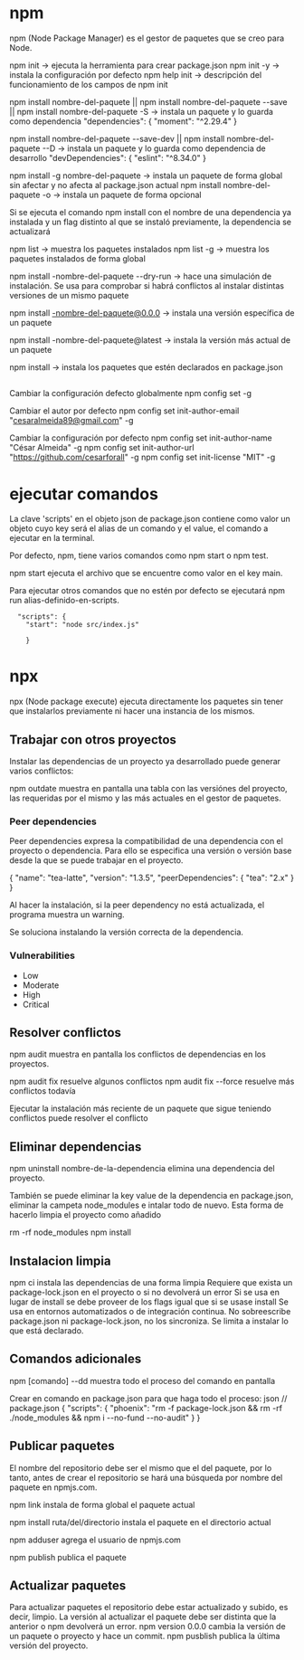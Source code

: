 # npm

npm (Node Package Manager) es el gestor de paquetes que se creo para Node.

npm init -> ejecuta la herramienta para crear package.json
npm init -y -> instala la configuración por defecto
npm help init -> descripción del funcionamiento de los campos de npm init

npm install nombre-del-paquete || npm install nombre-del-paquete --save || npm install nombre-del-paquete -S -> instala un paquete y lo guarda como dependencia
"dependencies": {
"moment": "^2.29.4"
}

npm install nombre-del-paquete --save-dev || npm install nombre-del-paquete --D -> instala un paquete y lo guarda como dependencia de desarrollo
"devDependencies": {
"eslint": "^8.34.0"
}

npm install -g nombre-del-paquete -> instala un paquete de forma global sin afectar y no afecta al package.json actual
npm install nombre-del-paquete -o -> instala un paquete de forma opcional

Si se ejecuta el comando npm install con el nombre de una dependencia ya instalada y un flag distinto al que se instaló previamente, la dependencia se actualizará

npm list -> muestra los paquetes instalados
npm list -g -> muestra los paquetes instalados de forma global

npm install -nombre-del-paquete --dry-run -> hace una simulación de instalación. Se usa para comprobar si habrá conflictos al instalar distintas versiones de un mismo paquete

npm install -nombre-del-paquete@0.0.0 -> instala una versión específica de un paquete

npm install -nombre-del-paquete@latest -> instala la versión más actual de un paquete

npm install -> instala los paquetes que estén declarados en package.json

##
Cambiar la configuración defecto globalmente
    npm config set <Key> <Value> -g

Cambiar el autor por defecto
    npm config set init-author-email "cesaralmeida89@gmail.com" -g

Cambiar la configuración por defecto
    npm config set init-author-name "César Almeida" -g
    npm config set init-author-url "https://github.com/cesarforall" -g
    npm config set init-license "MIT" -g


# ejecutar comandos

La clave 'scripts' en el objeto json de package.json contiene como valor un objeto cuyo key será el alias de un comando y el value, el comando a ejecutar en la terminal.

Por defecto, npm, tiene varios comandos como npm start o npm test.

npm start ejecuta el archivo que se encuentre como valor en el key main.

Para ejecutar otros comandos que no estén por defecto se ejecutará npm run alias-definido-en-scripts.

      "scripts": {
        "start": "node src/index.js"

        }

# npx

npx (Node package execute) ejecuta directamente los paquetes sin tener que instalarlos previamente ni hacer una instancia de los mismos.

## Trabajar con otros proyectos
Instalar las dependencias de un proyecto ya desarrollado puede generar varios conflictos:

npm outdate muestra en pantalla una tabla con las versiónes del proyecto, las requeridas por el mismo y las más actuales en el gestor de paquetes.

### Peer dependencies
Peer dependencies expresa la compatibilidad de una dependencia con el proyecto o dependencia. Para ello se especifica una versión o versión base desde la que se puede trabajar en el proyecto.

  {
    "name": "tea-latte",
    "version": "1.3.5",
    "peerDependencies": {
      "tea": "2.x"
    }
  } 

Al hacer la instalación, si la peer dependency no está actualizada, el programa muestra un warning.

Se soluciona instalando la versión correcta de la dependencia.

### Vulnerabilities
- Low
- Moderate
- High
- Critical

## Resolver conflictos
npm audit muestra en pantalla los conflictos de dependencias en los proyectos.

npm audit fix resuelve algunos conflictos
npm audit fix --force resuelve más conflictos todavía

Ejecutar la instalación más reciente de un paquete que sigue teniendo conflictos puede resolver el conflicto

## Eliminar dependencias
npm uninstall nombre-de-la-dependencia elimina una dependencia del proyecto.

También se puede eliminar la key value de la dependencia en package.json, eliminar la campeta node_modules e intalar todo de nuevo. Esta forma de hacerlo limpia el proyecto como añadido

rm -rf node_modules
npm install

## Instalacion limpia
npm ci instala las dependencias de una forma limpia
Requiere que exista un package-lock.json en el proyecto o si no devolverá un error
Si se usa en lugar de install se debe proveer de los flags igual que si se usase install
Se usa en entornos automatizados o de integración continua. No sobreescribe package.json ni package-lock.json, no los sincroniza. Se limita a instalar lo que está declarado.

## Comandos adicionales
npm [comando] --dd muestra todo el proceso del comando en pantalla

Crear en comando en package.json para que haga todo el proceso:
json // package.json { "scripts": { "phoenix": "rm -f package-lock.json && rm -rf ./node_modules && npm i --no-fund --no-audit" } }

## Publicar paquetes
El nombre del repositorio debe ser el mismo que el del paquete, por lo tanto, antes de crear el repositorio se hará una búsqueda por nombre del paquete en npmjs.com.

npm link instala de forma global el paquete actual

npm install ruta/del/directorio instala el paquete en el directorio actual

npm adduser agrega el usuario de npmjs.com

npm publish publica el paquete

## Actualizar paquetes
Para actualizar paquetes el repositorio debe estar actualizado y subido, es decir, limpio.
La versión al actualizar el paquete debe ser distinta que la anterior o npm devolverá un error.
npm version 0.0.0 cambia la versión de un paquete o proyecto y hace un commit.
npm pusblish publica la última versión del proyecto.